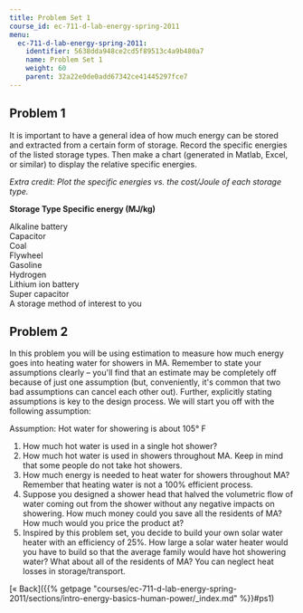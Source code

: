 ```yaml
---
title: Problem Set 1
course_id: ec-711-d-lab-energy-spring-2011
menu:
  ec-711-d-lab-energy-spring-2011:
    identifier: 5638dda948ce2cd5f89513c4a9b480a7
    name: Problem Set 1
    weight: 60
    parent: 32a22e0de0add67342ce41445297fce7
---
```

Problem 1
---------

It is important to have a general idea of how much energy can be stored and extracted from a certain form of storage. Record the specific energies of the listed storage types. Then make a chart (generated in Matlab, Excel, or similar) to display the relative specific energies.

_Extra credit: Plot the specific energies vs. the cost/Joule of each storage type._

**Storage Type Specific energy (MJ/kg)**

Alkaline battery  
Capacitor  
Coal  
Flywheel  
Gasoline  
Hydrogen  
Lithium ion battery  
Super capacitor  
A storage method of interest to you

Problem 2
---------

In this problem you will be using estimation to measure how much energy goes into heating water for showers in MA. Remember to state your assumptions clearly – you'll find that an estimate may be completely off because of just one assumption (but, conveniently, it's common that two bad assumptions can cancel each other out). Further, explicitly stating assumptions is key to the design process. We will start you off with the following assumption:

Assumption: Hot water for showering is about 105° F

1.  How much hot water is used in a single hot shower?
2.  How much hot water is used in showers throughout MA. Keep in mind that some people do not take hot showers.
3.  How much energy is needed to heat water for showers throughout MA? Remember that heating water is not a 100% efficient process.
4.  Suppose you designed a shower head that halved the volumetric flow of water coming out from the shower without any negative impacts on showering. How much money could you save all the residents of MA? How much would you price the product at?
5.  Inspired by this problem set, you decide to build your own solar water heater with an efficiency of 25%. How large a solar water heater would you have to build so that the average family would have hot showering water? What about all of the residents of MA? You can neglect heat losses in storage/transport.

[« Back]({{% getpage "courses/ec-711-d-lab-energy-spring-2011/sections/intro-energy-basics-human-power/_index.md" %}}#ps1)